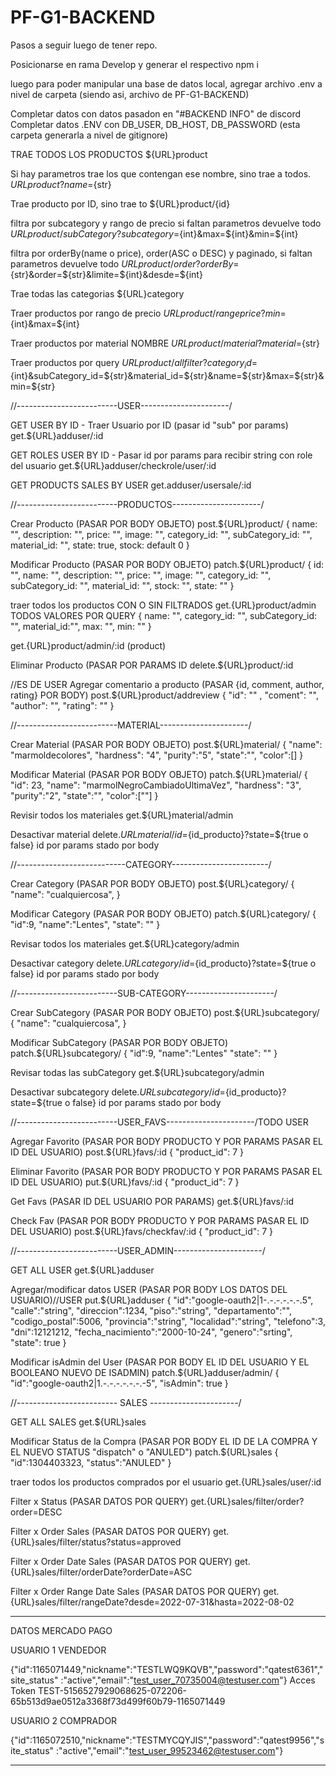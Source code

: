 # PF-G1-BACKEND

Pasos a seguir luego de tener repo.

Posicionarse en rama Develop y generar el respectivo npm i

luego para poder manipular una base de datos local, agregar archivo .env a nivel de carpeta (siendo asi, archivo de PF-G1-BACKEND)

Completar datos con datos pasadon en "#BACKEND INFO" de discord
Completar datos .ENV con DB_USER, DB_HOST, DB_PASSWORD (esta carpeta generarla a nivel de gitignore)

TRAE TODOS LOS PRODUCTOS
${URL}product

Si hay parametros trae los que contengan ese nombre, sino trae a todos.
${URL}product?name=${str}

Trae producto por ID, sino trae to
${URL}product/{id}

filtra por subcategory y rango de precio si faltan parametros devuelve todo
${URL}product/subCategory?subcategory=${int}&max=${int}&min=${int}

filtra por orderBy(name o price), order(ASC o DESC) y paginado, si faltan parametros devuelve todo
${URL}product/order?orderBy=${str}&order=${str}&limite=${int}&desde=${int}

Trae todas las categorias
${URL}category

Traer productos por rango de precio
${URL}product/rangeprice?min=${int}&max=${int}

Traer productos por material NOMBRE
${URL}product/material?material=${str}

Traer productos por query
${URL}product/allfilter?category_id=${int}&subCategory_id=${str}&material_id=${str}&name=${str}&max=${str}&min=${str}


//-------------------------USER----------------------/


GET USER BY ID - Traer Usuario por ID (pasar id "sub" por params)
get.${URL}adduser/:id


GET ROLES USER BY ID - Pasar id por params para recibir string con role del usuario
get.${URL}adduser/checkrole/user/:id


GET PRODUCTS SALES BY USER
get.adduser/usersale/:id

//-------------------------PRODUCTOS----------------------/


Crear Producto  (PASAR POR BODY OBJETO)
post.${URL}product/
{
name: "",
description: "",
price: "",
image: "",
category_id: "",
subCategory_id: "",
material_id: "",
state: true,
stock: default 0
}


Modificar Producto (PASAR POR BODY OBJETO)
patch.${URL}product/
{
id: "",
name: "",
description: "",
price: "",
image: "",
category_id: "",
subCategory_id: "",
material_id: "",
stock: "",
state: ""
}

traer todos los productos CON O SIN FILTRADOS
get.{URL}product/admin TODOS VALORES POR QUERY
{
    name: "",
    category_id: "",
    subCategory_id: "",
    material_id:"",
    max: "",
    min: ""
}

get.{URL}product/admin/:id (product)

Eliminar Producto (PASAR POR PARAMS ID
delete.${URL}product/:id


//ES DE USER
Agregar comentario a producto (PASAR {id, comment, author, rating} POR BODY)
post.${URL}product/addreview
{
    "id": "" ,
    "coment": "",
    "author": "",
    "rating": ""
}



//-------------------------MATERIAL----------------------/


Crear Material  (PASAR POR BODY OBJETO)
post.${URL}material/
{
    "name": "marmoldecolores",
    "hardness": "4",
    "purity":"5",
    "state":"",
    "color":[]
}


Modificar Material (PASAR POR BODY OBJETO)
patch.${URL}material/
{
    "id": 23,
    "name": "marmolNegroCambiadoUltimaVez",
    "hardness": "3",
    "purity":"2",
    "state":"",
    "color":[""]
}

Revisir todos los materiales 
get.${URL}material/admin


Desactivar material
delete.${URL}material/id=${id_producto}?state=${true o false}
id por params
stado por body


//---------------------------CATEGORY------------------------/


Crear Category  (PASAR POR BODY OBJETO)
post.${URL}category/
{
    "name": "cualquiercosa",
}

Modificar Category (PASAR POR BODY OBJETO)
patch.${URL}category/
{
    "id":9,
    "name":"Lentes",
    "state": ""
}

Revisar todos los materiales 
get.${URL}category/admin


Desactivar category
delete.${URL}category/id=${id_producto}?state=${true o false}
id por params
stado por body


//-------------------------SUB-CATEGORY----------------------/


Crear SubCategory  (PASAR POR BODY OBJETO)
post.${URL}subcategory/
{
    "name": "cualquiercosa",
}

Modificar SubCategory (PASAR POR BODY OBJETO)
patch.${URL}subcategory/
{
    "id":9,
    "name":"Lentes"
    "state": ""
}

Revisar todas las subCategory 
get.${URL}subcategory/admin


Desactivar subcategory
delete.${URL}subcategory/id=${id_producto}?state=${true o false}
id por params
stado por body


//-------------------------USER_FAVS----------------------/TODO USER


Agregar Favorito  (PASAR POR BODY PRODUCTO Y POR PARAMS PASAR EL ID DEL USUARIO)
post.${URL}favs/:id
{
    "product_id": 7
}

Eliminar Favorito  (PASAR POR BODY PRODUCTO Y POR PARAMS PASAR EL ID DEL USUARIO)
put.${URL}favs/:id
{
    "product_id": 7
}

Get Favs (PASAR ID DEL USUARIO POR PARAMS)
get.${URL}favs/:id

Check Fav (PASAR POR BODY PRODUCTO Y POR PARAMS PASAR EL ID DEL USUARIO)
post.${URL}favs/checkfav/:id
{
    "product_id": 7
}


//-------------------------USER_ADMIN----------------------/


GET ALL USER 
get.${URL}adduser

Agregar/modificar datos USER  (PASAR POR BODY LOS DATOS DEL USUARIO)//USER
put.${URL}adduser
{
  "id":"google-oauth2|1-.-.-.-.-.-.5",    
  "calle":"string",
  "direccion":1234,
  "piso":"string",
  "departamento":"",
  "codigo_postal":5006,
  "provincia":"string",
  "localidad":"string",
  "telefono":3,
  "dni":12121212,
  "fecha_nacimiento":"2000-10-24",
  "genero":"srting",
  "state": true
}

Modificar isAdmin del User (PASAR POR BODY EL ID DEL USUARIO Y EL BOOLEANO NUEVO DE ISADMIN)
patch.${URL}adduser/admin/
{
    "id":"google-oauth2|1.-.-.-.-.-.-.-5",
    "isAdmin": true
}


//------------------------- SALES ----------------------/


GET ALL SALES
get.${URL}sales

Modificar Status de la Compra (PASAR POR BODY EL ID DE LA COMPRA Y EL NUEVO STATUS "dispatch" o "ANULED")
patch.${URL}sales
{
    "id":1304403323,
    "status":"ANULED"
}

traer todos los productos comprados por el usuario
get.{URL}sales/user/:id


Filter x Status (PASAR DATOS POR QUERY)
get.{URL}sales/filter/order?order=DESC


Filter x Order Sales (PASAR DATOS POR QUERY)
get.{URL}sales/filter/status?status=approved


Filter x Order Date Sales (PASAR DATOS POR QUERY)
get.{URL}sales/filter/orderDate?orderDate=ASC


Filter x Order Range Date Sales (PASAR DATOS POR QUERY)
get.{URL}sales/filter/rangeDate?desde=2022-07-31&hasta=2022-08-02


------------------------------------------------------------------------------------

DATOS MERCADO PAGO

USUARIO 1 VENDEDOR

{"id":1165071449,"nickname":"TESTLWQ9KQVB","password":"qatest6361","site_status"
:"active","email":"test_user_70735004@testuser.com"}
Acces Token TEST-5156527929068625-072206-65b513d9ae0512a3368f73d499f60b79-1165071449


USUARIO 2 COMPRADOR

{"id":1165072510,"nickname":"TESTMYCQYJIS","password":"qatest9956","site_status"
:"active","email":"test_user_99523462@testuser.com"}

------------------------------------------------------------------------------------